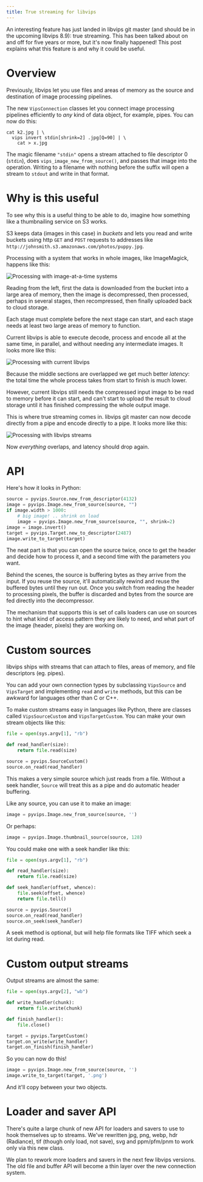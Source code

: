 ```yaml
---
title: True streaming for libvips
---
```


An interesting feature has just landed in libvips git master (and should be
in the upcoming libvips 8.9): true streaming. This has been talked about
on and off for five years or more, but it's now finally happened! This post
explains what this feature is and why it could be useful.

# Overview

Previously, libvips let you use files and areas of memory as the source and
destination of image processing pipelines. 

The new `VipsConnection` classes let you connect image processing pipelines
efficiently to *any* kind of data object, for example, pipes. You can now
do this:

```
cat k2.jpg | \
  vips invert stdin[shrink=2] .jpg[Q=90] | \
    cat > x.jpg
```

The magic filename `"stdin"` opens a stream attached to file descriptor 0
(`stdin`), does `vips_image_new_from_source()`, and passes that image into
the operation. Writing to a filename with nothing before the suffix will
open a stream to `stdout` and write in that format.

# Why is this useful

To see why this is a useful thing to be able to do, imagine how something like
a thumbnailing service on S3 works.

S3 keeps data (images in this case) in *buckets* and lets you read and
write buckets using http `GET` and `POST` requests to addresses like
`http://johnsmith.s3.amazonaws.com/photos/puppy.jpg`.

Processing with a system that works in whole images, like
ImageMagick, happens like this:

![Processing with image-at-a-time systems](/assets/images/magick-s3.png)

Reading from the left, first the data is downloaded from the bucket into
a large area of memory, then the image is decompressed, then processed,
perhaps in several stages, then recompressed, then finally uploaded back
to cloud storage.

Each stage must complete before the next stage can start, and each stage
needs at least two large areas of memory to function.

Current libvips is able to execute decode, process and encode all at the same
time, in parallel, and without needing any intermediate images. It looks
more like this:

![Processing with current libvips](/assets/images/old-libvips-s3.png)

Because the middle sections are overlapped we get much better *latency*:
the total time the whole process takes from start to finish is much lower.

However, current libvips still needs the compressed input image to be read to
memory before it can start, and can't start to upload the result to cloud
storage until it has finished compressing the whole output image.

This is where true streaming comes in. libvips git master can now decode
directly from a pipe and encode directly to a pipe. It looks more like this:

![Processing with libvips streams](/assets/images/new-libvips-s3.png)

Now *everything* overlaps, and latency should drop again.

# API

Here's how it looks in Python:

```python
source = pyvips.Source.new_from_descriptor(4132)
image = pyvips.Image.new_from_source(source, "")
if image.width > 1000:
    # big image! .. shrink on load
    image = pyvips.Image.new_from_source(source, "", shrink=2)
image = image.invert()
target = pyvips.Target.new_to_descriptor(2487)
image.write_to_target(target)
```

The neat part is that you can open the source twice, once to get the header
and decide how to process it, and a second time with the parameters you want.

Behind the scenes, the source is buffering bytes as they arrive from the
input. If you reuse the source, it'll automatically rewind and reuse the
buffered bytes until they run out. Once you switch from reading the header to
processing pixels, the buffer is discarded and bytes from the source are fed
directly into the decompressor.

The mechanism that supports this is set of calls loaders can use on sources to
hint what kind of access pattern they are likely to need, and what part of the
image (header, pixels) they are working on.

# Custom sources

libvips ships with streams that can attach to files, areas of memory, and file
descriptors (eg. pipes). 

You can add your own connection types by subclassing `VipsSource` and
`VipsTarget` and implementing `read` and `write` methods, but this can be
awkward for languages other than C or C++.

To make custom streams easy in languages like Python, there are classes called
`VipsSourceCustom` and `VipsTargetCustom`. You can make your own stream
objects like this:

```python
file = open(sys.argv[1], "rb")

def read_handler(size):
    return file.read(size)

source = pyvips.SourceCustom()
source.on_read(read_handler)
```

This makes a very simple source which just reads from a file.  Without a
seek handler, `Source` will treat this as a pipe and do automatic header
buffering.

Like any source, you can use it to make an image:

```python
image = pyvips.Image.new_from_source(source, '')
```

Or perhaps:

```python
image = pyvips.Image.thumbnail_source(source, 128)
```

You could make one with a seek handler like this:

```python
file = open(sys.argv[1], "rb")

def read_handler(size):
    return file.read(size)

def seek_handler(offset, whence):
    file.seek(offset, whence)
    return file.tell()

source = pyvips.Source()
source.on_read(read_handler)
source.on_seek(seek_handler)
```

A seek method is optional, but will help file formats like TIFF which seek
a lot during read.

# Custom output streams

Output streams are almost the same:

```python
file = open(sys.argv[2], "wb")

def write_handler(chunk):
    return file.write(chunk)

def finish_handler():
    file.close()

target = pyvips.TargetCustom()
target.on_write(write_handler)
target.on_finish(finish_handler)
```

So you can now do this!

```python
image = pyvips.Image.new_from_source(source, '')
image.write_to_target(target, '.png')
```

And it'll copy between your two objects.

# Loader and saver API

There's quite a large chunk of new API for loaders and savers to use to hook
themselves up to streams. We've rewritten jpg, png, webp, hdr (Radiance),
tif (though only load, not save), svg and ppm/pfm/pnm to work only via this
new class.

We plan to rework more loaders and savers in the next few libvips versions. The
old file and buffer API will become a thin layer over the new connection system.
